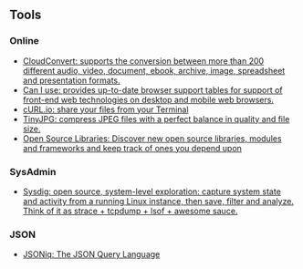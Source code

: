 ## Tools

### Online

* [CloudConvert: supports the conversion between more than 200 different audio, video, document, ebook, archive, image, spreadsheet and presentation formats.](https://cloudconvert.com/)
* [Can I use: provides up-to-date browser support tables for support of front-end web technologies on desktop and mobile web browsers.](http://caniuse.com/)
* [cURL.io: share your files from your Terminal](http://curl.io/)
* [TinyJPG: compress JPEG files with a perfect balance in quality and file size.](https://tinyjpg.com/)
* [Open Source Libraries: Discover new open source libraries, modules and frameworks and keep track of ones you depend upon](http://libraries.io/)

### SysAdmin

* [Sysdig: open source, system-level exploration: capture system state and activity from a running Linux instance, then save, filter and analyze.
Think of it as strace + tcpdump + lsof + awesome sauce.](http://www.sysdig.org/)

### JSON

* [JSONiq: The JSON Query Language](http://www.jsoniq.org/)
